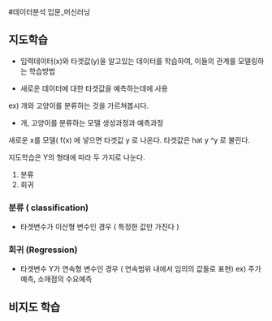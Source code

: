 #데이터분석 입문_머신러닝

## 지도학습

- 입력데이터(x)와 타겟값(y)을 알고있는 데이터를 학습하여, 이들의 관계를 모델링하는 학습방법

- 새로운 데이터에 대한 타겟값을 예측하는데에 사용

ex) 개와 고양이를 분류하는 것을 가르쳐봅시다.

- 개, 고양이를 분류하는 모델 생성과정과 예측과정

새로운 x를 모델( f(x) 에 넣으면 타겟값 y 로 나온다. 타겟값은 hat y ^y 로 불린다.

지도학습은 Y의 형태에 따라 두 가지로 나눈다.
1. 분류
2. 회귀

### 분류 ( classification)
- 타겟변수가 이산형 변수인 경우 ( 특정한 값만 가진다 )

### 회귀 (Regression)
- 타겟변수 Y가 연속형 변수인 경우 ( 연속범위 내에서 임의의 값들로 표현)
ex) 주가 예측, 소매점의 수요예측

## 비지도 학습
